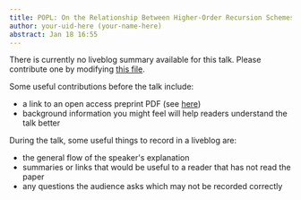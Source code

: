 ```yaml
---
title: POPL: On the Relationship Between Higher-Order Recursion Schemes and Higher-Order Fixpoint Logic
author: your-uid-here (your-name-here)
abstract: Jan 18 16:55
---
```


There is currently no liveblog summary available for this talk. Please contribute one by modifying [this file](https://github.com/ocamllabs/popl2017-blog/blob/master/POPL-18/on-the-relationship-between-higher-order-recursion-schemes-and-higher-order-fixpoint-logic.md).

Some useful contributions before the talk include:
* a link to an open access preprint PDF (see [here](https://github.com/gasche/popl2017-papers))
* background information you might feel will help readers understand the talk better

During the talk, some useful things to record in a liveblog are:
* the general flow of the speaker's explanation
* summaries or links that would be useful to a reader that has not read the paper
* any questions the audience asks which may not be recorded correctly
